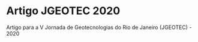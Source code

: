 # Artigo JGEOTEC 2020
Artigo para a V Jornada de Geotecnologias do Rio de Janeiro (JGEOTEC) - 2020 

